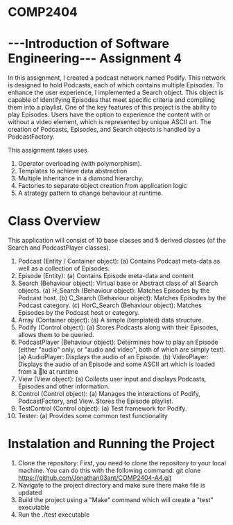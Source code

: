 
# COMP2404 
# ---Introduction of Software Engineering--- Assignment 4
In this assignment, I created a podcast network named Podify. This network is designed to hold Podcasts, each of which contains multiple Episodes. 
To enhance the user experience, I implemented a Search object. This object is capable of identifying Episodes that meet specific criteria and compiling them into a playlist.
One of the key features of this project is the ability to play Episodes. Users have the option to experience the content with or without a video element, which is represented by unique ASCII art.
The creation of Podcasts, Episodes, and Search objects is handled by a PodcastFactory. 

This assignment takes uses
1. Operator overloading (with polymorphism).
2. Templates to achieve data abstraction
3. Multiple inheritance in a diamond hierarchy.
4. Factories to separate object creation from application logic
5. A strategy pattern to change behaviour at runtime.

# Class Overview
This application will consist of 10 base classes and 5 derived classes (of the Search and PodcastPlayer classes).
1. Podcast (Entity / Container object):
    (a) Contains Podcast meta-data as well as a collection of Episodes.
2. Episode (Entity):
    (a) Contains Episode meta-data and content
3. Search (Behaviour object): Virtual base or Abstract class of all Search objects.
    (a) H_Search (Behaviour object): Matches Episodes by the Podcast host.
    (b) C_Search (Behaviour object): Matches Episodes by the Podcast category.
    (c) HorC_Search (Behaviour object): Matches Episodes by the Podcast host or category.
4. Array (Container object):
    (a) A simple (templated) data structure.
5. Podify (Control object):
    (a) Stores Podcasts along with their Episodes, allows them to be queried.
6. PodcastPlayer (Behaviour object): Determines how to play an Episode (either "audio" only, or "audio and video", both of which are simply text).
    (a) AudioPlayer: Displays the audio of an Episode.
    (b) VideoPlayer: Displays the audio of an Episode and some ASCII art which is loaded from a le at runtime
7. View (View object):
    (a) Collects user input and displays Podcasts, Episodes and other information.
8. Control (Control object):
    (a) Manages the interactions of Podify, PodcastFactory, and View. Stores the Episode playlist.
9. TestControl (Control object):
    (a) Test framework for Podify.
10. Tester:
    (a) Provides some common test functionality
# Instalation and Running the Project
1. Clone the repository: First, you need to clone the repository to your local machine. You can do this with the following command:
   git clone https://github.com/Jonathan03ant/COMP2404-A4.git
2. Navigate to the project directory and make sure there make file is updated
3. Build the project using a "Make" command which will create a "test" executable
4. Run the ./test executable
